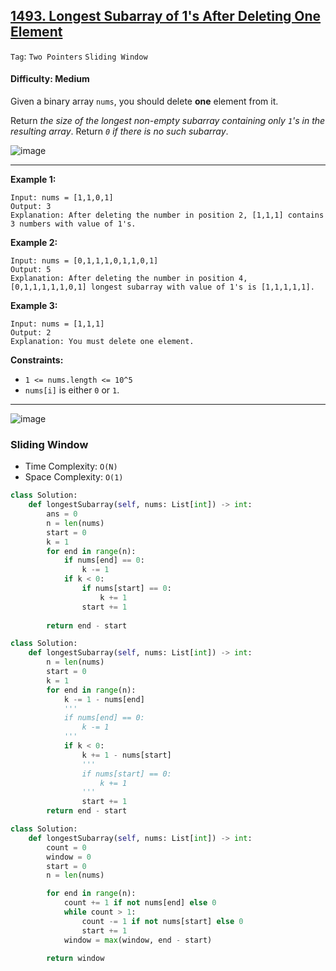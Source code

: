## [1493. Longest Subarray of 1's After Deleting One Element](https://leetcode.com/problems/longest-subarray-of-1s-after-deleting-one-element)

```Tag```: ```Two Pointers``` ```Sliding Window```

#### Difficulty: Medium

Given a binary array ```nums```, you should delete __one__ element from it.

Return _the size of the longest non-empty subarray containing only ```1```'s in the resulting array_. Return _```0``` if there is no such subarray_.

![image](https://github.com/quananhle/Python/assets/35042430/12cf41a1-1426-4946-b1e2-474a9cf2f7e7)

---

__Example 1:__
```
Input: nums = [1,1,0,1]
Output: 3
Explanation: After deleting the number in position 2, [1,1,1] contains 3 numbers with value of 1's.
```

__Example 2:__
```
Input: nums = [0,1,1,1,0,1,1,0,1]
Output: 5
Explanation: After deleting the number in position 4, [0,1,1,1,1,1,0,1] longest subarray with value of 1's is [1,1,1,1,1].
```

__Example 3:__
```
Input: nums = [1,1,1]
Output: 2
Explanation: You must delete one element.
```

__Constraints:__

- ```1 <= nums.length <= 10^5```
- ```nums[i]``` is either ```0``` or ```1```.

---

![image](https://leetcode.com/problems/longest-subarray-of-1s-after-deleting-one-element/Figures/1493/1493A.png)

### Sliding Window

- Time Complexity: ```O(N)```
- Space Complexity: ```O(1)```

```Python
class Solution:
    def longestSubarray(self, nums: List[int]) -> int:
        ans = 0
        n = len(nums)
        start = 0
        k = 1
        for end in range(n):
            if nums[end] == 0:
                k -= 1
            if k < 0:
                if nums[start] == 0:
                    k += 1 
                start += 1
        
        return end - start
```

```Python
class Solution:
    def longestSubarray(self, nums: List[int]) -> int:
        n = len(nums)
        start = 0
        k = 1
        for end in range(n):
            k -= 1 - nums[end]
            '''
            if nums[end] == 0:
                k -= 1
            '''
            if k < 0:
                k += 1 - nums[start]
                '''
                if nums[start] == 0:
                    k += 1
                '''
                start += 1
        return end - start
```

```Python
class Solution:
    def longestSubarray(self, nums: List[int]) -> int:
        count = 0
        window = 0
        start = 0
        n = len(nums)

        for end in range(n):
            count += 1 if not nums[end] else 0
            while count > 1:
                count -= 1 if not nums[start] else 0
                start += 1
            window = max(window, end - start)

        return window
```
